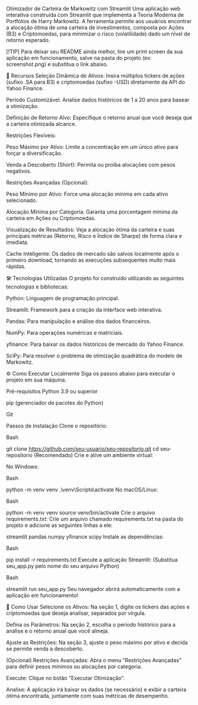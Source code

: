 Otimizador de Carteira de Markowitz com Streamlit
Uma aplicação web interativa construída com Streamlit que implementa a Teoria Moderna de Portfólios de Harry Markowitz. A ferramenta permite aos usuários encontrar a alocação ótima de uma carteira de investimentos, composta por Ações (B3) e Criptomoedas, para minimizar o risco (volatilidade) dado um nível de retorno esperado.

[!TIP]
Para deixar seu README ainda melhor, tire um print screen da sua aplicação em funcionamento, salve na pasta do projeto (ex: screenshot.png) e substitua o link abaixo.

🚀 Recursos
Seleção Dinâmica de Ativos: Insira múltiplos tickers de ações (sufixo .SA para B3) e criptomoedas (sufixo -USD) diretamente da API do Yahoo Finance.

Período Customizável: Analise dados históricos de 1 a 20 anos para basear a otimização.

Definição de Retorno Alvo: Especifique o retorno anual que você deseja que a carteira otimizada alcance.

Restrições Flexíveis:

Peso Máximo por Ativo: Limite a concentração em um único ativo para forçar a diversificação.

Venda a Descoberto (Short): Permita ou proíba alocações com pesos negativos.

Restrições Avançadas (Opcional):

Peso Mínimo por Ativo: Force uma alocação mínima em cada ativo selecionado.

Alocação Mínima por Categoria: Garanta uma porcentagem mínima da carteira em Ações ou Criptomoedas.

Visualização de Resultados: Veja a alocação ótima da carteira e suas principais métricas (Retorno, Risco e Índice de Sharpe) de forma clara e imediata.

Cache Inteligente: Os dados de mercado são salvos localmente após o primeiro download, tornando as execuções subsequentes muito mais rápidas.

🛠️ Tecnologias Utilizadas
O projeto foi construído utilizando as seguintes tecnologias e bibliotecas:

Python: Linguagem de programação principal.

Streamlit: Framework para a criação da interface web interativa.

Pandas: Para manipulação e análise dos dados financeiros.

NumPy: Para operações numéricas e matriciais.

yfinance: Para baixar os dados históricos de mercado do Yahoo Finance.

SciPy: Para resolver o problema de otimização quadrática do modelo de Markowitz.

⚙️ Como Executar Localmente
Siga os passos abaixo para executar o projeto em sua máquina.

Pré-requisitos
Python 3.9 ou superior

pip (gerenciador de pacotes do Python)

Git

Passos de Instalação
Clone o repositório:

Bash

git clone https://github.com/seu-usuario/seu-repositorio.git
cd seu-repositorio
(Recomendado) Crie e ative um ambiente virtual:

No Windows:

Bash

python -m venv venv
.\venv\Scripts\activate
No macOS/Linux:

Bash

python -m venv venv
source venv/bin/activate
Crie o arquivo requirements.txt:
Crie um arquivo chamado requirements.txt na pasta do projeto e adicione as seguintes linhas a ele:

streamlit
pandas
numpy
yfinance
scipy
Instale as dependências:

Bash

pip install -r requirements.txt
Execute a aplicação Streamlit:
(Substitua seu_app.py pelo nome do seu arquivo Python)

Bash

streamlit run seu_app.py
Seu navegador abrirá automaticamente com a aplicação em funcionamento!

📖 Como Usar
Selecione os Ativos: Na seção 1, digite os tickers das ações e criptomoedas que deseja analisar, separados por vírgula.

Defina os Parâmetros: Na seção 2, escolha o período histórico para a análise e o retorno anual que você almeja.

Ajuste as Restrições: Na seção 3, ajuste o peso máximo por ativo e decida se permite venda a descoberto.

(Opcional) Restrições Avançadas: Abra o menu "Restrições Avançadas" para definir pesos mínimos ou alocações por categoria.

Execute: Clique no botão "Executar Otimização".

Analise: A aplicação irá baixar os dados (se necessário) e exibir a carteira ótima encontrada, juntamente com suas métricas de desempenho.

